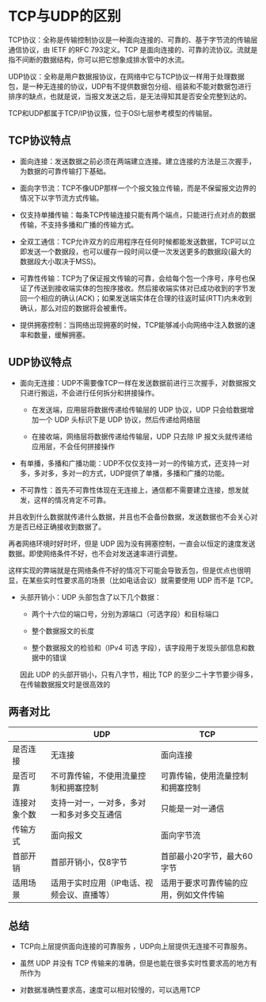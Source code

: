 # TCP与UDP的区别

TCP协议：全称是传输控制协议是一种面向连接的、可靠的、基于字节流的传输层通信协议，由 IETF 的RFC 793定义。TCP 是面向连接的、可靠的流协议。流就是指不间断的数据结构，你可以把它想象成排水管中的水流。

UDP协议：全称是用户数据报协议，在网络中它与TCP协议一样用于处理数据包，是一种无连接的协议，UDP有不提供数据包分组、组装和不能对数据包进行排序的缺点，也就是说，当报文发送之后，是无法得知其是否安全完整到达的。

TCP和UDP都属于TCP/IP协议簇，位于OSI七层参考模型的传输层。

## TCP协议特点

- 面向连接：发送数据之前必须在两端建立连接。建立连接的方法是三次握手，为数据的可靠传输打下基础。

- 面向字节流：TCP不像UDP那样一个个报文独立传输，而是不保留报文边界的情况下以字节流方式传输。

- 仅支持单播传输：每条TCP传输连接只能有两个端点，只能进行点对点的数据传输，不支持多播和广播的传输方式。

- 全双工通信：TCP允许双方的应用程序在任何时候都能发送数据，TCP可以立即发送一个数据段，也可以缓存一段时间以便一次发送更多的数据段(最大的数据段大小取决于MSS)。

- 可靠性传输：TCP为了保证报文传输的可靠，会给每个包一个序号，序号也保证了传送到接收端实体的包按序接收。然后接收端实体对已成功收到的字节发回一个相应的确认(ACK)；如果发送端实体在合理的往返时延(RTT)内未收到确认，那么对应的数据将会被重传。

- 提供拥塞控制：当网络出现拥塞的时候，TCP能够减小向网络中注入数据的速率和数量，缓解拥塞。

## UDP协议特点

- 面向无连接：UDP不需要像TCP一样在发送数据前进行三次握手，对数据报文只进行搬运，不会进行任何拆分和拼接操作。

  - 在发送端，应用层将数据传递给传输层的 UDP 协议，UDP 只会给数据增加一个 UDP 头标识下是 UDP 协议，然后传递给网络层

  - 在接收端，网络层将数据传递给传输层，UDP 只去除 IP 报文头就传递给应用层，不会任何拼接操作

- 有单播，多播和广播功能：UDP不仅仅支持一对一的传输方式，还支持一对多，多对多，多对一的方式，UDP提供了单播，多播和广播的功能。

- 不可靠性：首先不可靠性体现在无连接上，通信都不需要建立连接，想发就发，这样的情况肯定不可靠。

并且收到什么数据就传递什么数据，并且也不会备份数据，发送数据也不会关心对方是否已经正确接收到数据了。

再者网络环境时好时坏，但是 UDP 因为没有拥塞控制，一直会以恒定的速度发送数据。即使网络条件不好，也不会对发送速率进行调整。

这样实现的弊端就是在网络条件不好的情况下可能会导致丢包，但是优点也很明显，在某些实时性要求高的场景（比如电话会议）就需要使用 UDP 而不是 TCP。

- 头部开销小：UDP 头部包含了以下几个数据：

  - 两个十六位的端口号，分别为源端口（可选字段）和目标端口

  - 整个数据报文的长度

  - 整个数据报文的检验和（IPv4 可选 字段），该字段用于发现头部信息和数据中的错误

  因此 UDP 的头部开销小，只有八字节，相比 TCP 的至少二十字节要少得多，在传输数据报文时是很高效的

## 两者对比

|       |   UDP  |   TCP  |
| ----- | ------ | ------ |
| 是否连接|	无连接 | 面向连接 |
| 是否可靠|不可靠传输，不使用流量控制和拥塞控制|可靠传输，使用流量控制和拥塞控制|
|连接对象个数|支持一对一，一对多，多对一和多对多交互通信|只能是一对一通信|
|传输方式|	面向报文|	面向字节流|
|首部开销|	首部开销小，仅8字节	| 首部最小20字节，最大60字节|
|适用场景|	适用于实时应用（IP电话、视频会议、直播等）|	适用于要求可靠传输的应用，例如文件传输|

## 总结

- TCP向上层提供面向连接的可靠服务 ，UDP向上层提供无连接不可靠服务。

- 虽然 UDP 并没有 TCP 传输来的准确，但是也能在很多实时性要求高的地方有所作为

- 对数据准确性要求高，速度可以相对较慢的，可以选用TCP

